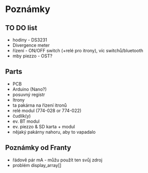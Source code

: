# Poznámky

## TO DO list

- hodiny - DS3231
- Divergence meter
- řízení - ON/OFF switch (+relé pro itrony), víc switchů/bluetooth
- mby piezzo - OST?

## Parts

- PCB
- Arduino (Nano?)
- posuvný registr
- Itrony
- ta pakárna na řízení itronů
- relé modul (774-028 or 774-022)
- čudlík(y)
- ev. BT modul
- ev. piezzo & SD karta + modul
- nějaký pakárny nahoru, aby to vapadalo

## Poznámky od Franty

- řádově pár mA - můžu použít ten svůj zdroj
- problém display_array[]
